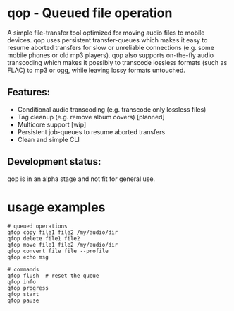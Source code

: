 # qop - Queued file operation

A simple file-transfer tool optimized for moving audio files to mobile devices.
qop uses persistent transfer-queues which makes it easy to resume aborted transfers for slow or 
unreliable connections (e.g. some mobile phones or old mp3 players). qop also supports on-the-fly audio
transcoding which makes it possibly to transcode lossless formats (such as FLAC) to mp3 or ogg, while 
leaving lossy formats untouched.

## Features:

* Conditional audio transcoding (e.g. transcode only lossless files) 
* Tag cleanup (e.g. remove album covers) [planned]
* Multicore support [wip]
* Persistent job-queues to resume aborted transfers 
* Clean and simple CLI


## Development status:

qop is in an alpha stage and not fit for general use.


# usage examples

```
# queued operations
qfop copy file1 file2 /my/audio/dir
qfop delete file1 file2
qfop move file1 file2 /my/audio/dir
qfop convert file file --profile
qfop echo msg 

# commands
qfop flush  # reset the queue
qfop info   
qfop progress
qfop start
qfop pause
```
